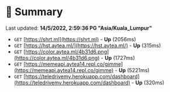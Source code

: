 # 📖 Summary
Last updated: **14/5/2022, 2:59:36 PG "Asia/Kuala_Lumpur"**

- `GET` [https://shrt.ml](https://shrt.ml) - **Up** (2056ms)
- `GET` [https://hst.aytea.ml/](https://hst.aytea.ml/) - **Up** (315ms)
- `GET` [https://color.aytea.ml/4b31d6.png](https://color.aytea.ml/4b31d6.png) - **Up** (1727ms)
- `GET` [https://memeapi.aytea14.repl.co/gimme](https://memeapi.aytea14.repl.co/gimme) - **Up** (5221ms)
- `GET` [https://teledrivemy.herokuapp.com/dashboard](https://teledrivemy.herokuapp.com/dashboard) - **Up** (320ms)
